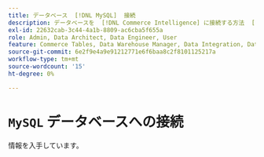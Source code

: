 ```yaml
---
title: データベース  [!DNL MySQL]  接続
description: データベースを  [!DNL Commerce Intelligence] に接続する方法  [!DNL MySQL]  ご覧ください。
exl-id: 22632cab-3c44-4a1b-8809-ac6cba5f655a
role: Admin, Data Architect, Data Engineer, User
feature: Commerce Tables, Data Warehouse Manager, Data Integration, Data Import/Export
source-git-commit: 6e2f9e4a9e91212771e6f6baa8c2f8101125217a
workflow-type: tm+mt
source-wordcount: '15'
ht-degree: 0%

---
```


# `MySQL` データベースへの接続

情報を入手しています。
